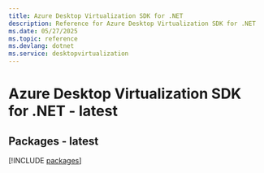 ```yaml
---
title: Azure Desktop Virtualization SDK for .NET
description: Reference for Azure Desktop Virtualization SDK for .NET
ms.date: 05/27/2025
ms.topic: reference
ms.devlang: dotnet
ms.service: desktopvirtualization
---
```

# Azure Desktop Virtualization SDK for .NET - latest
## Packages - latest
[!INCLUDE [packages](desktop-virtualization-index.md)]